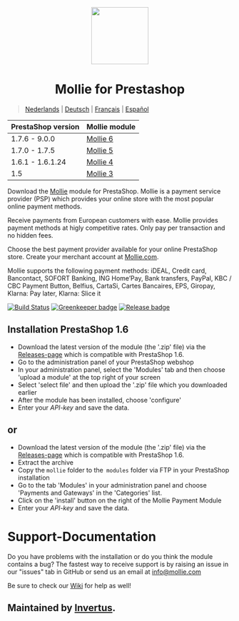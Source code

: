 <p align="center">
  <img src="https://info.mollie.com/hubfs/github/prestashop/logo.png" width="128" height="128"/>
</p>
<h1 align="center">Mollie for Prestashop</h1>

> [Nederlands](README_NL.md) | [Deutsch](README_DE.md) | [Français](README_FR.md) | [Español](README_ES.md)

| PrestaShop version | Mollie module                                                      |
|------------------|----------------------------------------------------------------------|
| 1.7.6 - 9.0.0    | [Mollie 6](https://github.com/mollie/PrestaShop/releases)            |
| 1.7.0 - 1.7.5    | [Mollie 5](https://github.com/mollie/PrestaShop1.7.0-1.7.8/releases) |
| 1.6.1 - 1.6.1.24 | [Mollie 4](https://github.com/mollie/PrestaShop1.6/releases)         |
| 1.5              | [Mollie 3](https://addons.prestashop.com/en/payment-card-wallet/40307-mollie-payments.html)                            |

Download the [Mollie](https://www.mollie.com/) module for PrestaShop. Mollie is a payment service provider (PSP) which provides your online store with the most popular online payment methods. 

Receive payments from European customers with ease. Mollie provides payment methods at higly competitive rates. Only pay per transaction and no hidden fees.

Choose the best payment provider available for your online PrestaShop store. Create your merchant account at [Mollie.com](https://www.mollie.com/). 

Mollie supports the following payment methods: iDEAL, Credit card, Bancontact, SOFORT Banking, ING Home’Pay, Bank transfers, PayPal, KBC / CBC Payment Button, Belfius, CartaSi, Cartes Bancaires, EPS, Giropay, Klarna: Pay later, Klarna: Slice it


[![Build Status](https://travis-ci.org/mollie/PrestaShop.svg?branch=master)](https://travis-ci.org/mollie/PrestaShop)
[![Greenkeeper badge](https://badges.greenkeeper.io/mollie/PrestaShop.svg)](https://greenkeeper.io/)
[![Release badge](https://img.shields.io/github/release/mollie/PrestaShop.svg)](https://github.com/mollie/PrestaShop1.6/releases)

## Installation PrestaShop 1.6 ##

* Download the latest version of the module (the '.zip' file) via the [Releases-page](https://github.com/mollie/PrestaShop1.6/releases) which is compatible 
with PrestaShop 1.6.
* Go to the administration panel of your PrestaShop webshop
* In your administration panel, select the 'Modules' tab and then choose 'upload a module' at the top right of your screen
* Select 'select file' and then upload the '.zip' file which you downloaded earlier
* After the module has been installed, choose 'configure'
* Enter your _API-key_ and save the data.

## or ##

* Download the latest version of the module (the '.zip' file) via the [Releases-page](https://github.com/mollie/PrestaShop1.6/releases) which is compatible 
with PrestaShop 1.6.
* Extract the archive
* Copy the `mollie` folder to the` modules` folder via FTP in your PrestaShop installation
* Go to the tab 'Modules' in your administration panel and choose 'Payments and Gateways' in the 'Categories' list.
* Click on the 'install' button on the right of the Mollie Payment Module
* Enter your _API-key_ and save the data.


# Support-Documentation #

Do you have problems with the installation or do you think the module contains a bug? The fastest way to receive support is by raising an issue in our "issues" tab in GitHub or send us an email at info@mollie.com

Be sure to check our [Wiki](https://github.com/mollie/PrestaShop1.6/wiki) for help as well!


## Maintained by [Invertus](https://www.invertus.eu/). ##

